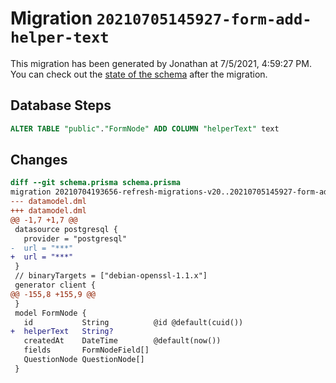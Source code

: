 # Migration `20210705145927-form-add-helper-text`

This migration has been generated by Jonathan at 7/5/2021, 4:59:27 PM.
You can check out the [state of the schema](./schema.prisma) after the migration.

## Database Steps

```sql
ALTER TABLE "public"."FormNode" ADD COLUMN "helperText" text   
```

## Changes

```diff
diff --git schema.prisma schema.prisma
migration 20210704193656-refresh-migrations-v20..20210705145927-form-add-helper-text
--- datamodel.dml
+++ datamodel.dml
@@ -1,7 +1,7 @@
 datasource postgresql {
   provider = "postgresql"
-  url = "***"
+  url = "***"
 }
 // binaryTargets = ["debian-openssl-1.1.x"]
 generator client {
@@ -155,8 +155,9 @@
 }
 model FormNode {
   id           String          @id @default(cuid())
+  helperText   String?
   createdAt    DateTime        @default(now())
   fields       FormNodeField[]
   QuestionNode QuestionNode[]
 }
```


